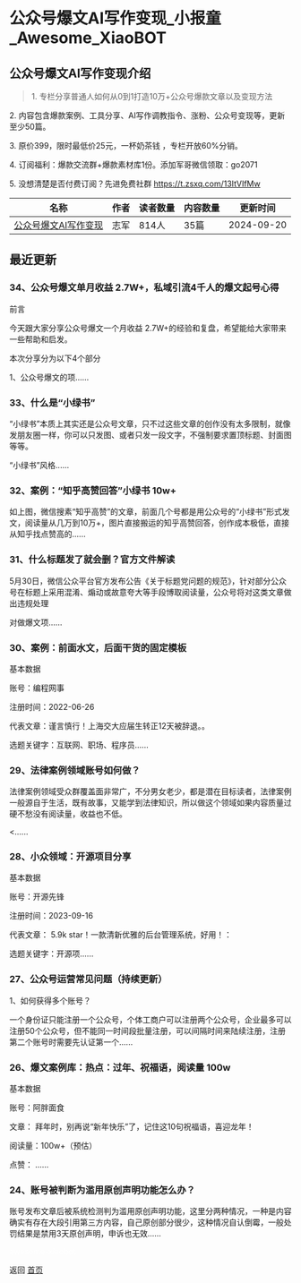 # 公众号爆文AI写作变现_小报童_Awesome_XiaoBOT

## 公众号爆文AI写作变现介绍
> 1\. 专栏分享普通人如何从0到1打造10万+公众号爆款文章以及变现方法    
    
2\. 内容包含爆款案例、工具分享、AI写作调教指令、涨粉、公众号变现等，更新至少50篇。    
    
3\. 原价399，限时最低价25元，一杯奶茶钱 ，专栏开放60%分销。    
    
4\. 订阅福利：爆款交流群+爆款素材库1份。添加军哥微信领取：go2071    
    
5\. 没想清楚是否付费订阅？先进免费社群 https://t.zsxq.com/13ItVIfMw  
  


|名称|作者|读者数量|内容数量|更新时间|
|---|---|---|---|---|
|[公众号爆文AI写作变现](https://xiaobot.net/p/playchatgpt?refer=0b133df9-27dc-423b-8101-639049001c13)|志军|814人|35篇|2024-09-20|

## 最近更新
### 34、公众号爆文单月收益 2.7W+，私域引流4千人的爆文起号心得

前言

今天跟大家分享公众号爆文一个月收益 2.7W+的经验和复盘，希望能给大家带来一些帮助和启发。

本次分享分为以下4个部分

1、公众号爆文的项......

### 33、什么是“小绿书”

“小绿书”本质上其实还是公众号文章，只不过这些文章的创作没有太多限制，就像发朋友圈一样，你可以只发图、或者只发一段文字，不强制要求置顶标题、封面图等等。

“小绿书”风格......

### 32、案例：“知乎高赞回答”小绿书 10w+

如上图，微信搜素“知乎高赞”的文章，前面几个号都是用公众号的“小绿书”形式发文，阅读量从几万到10万+，图片直接搬运的知乎高赞回答，创作成本极低，直接从知乎找点赞高的......

### 31、什么标题发了就会删？官方文件解读

5月30日，微信公众平台官方发布公告《关于标题党问题的规范》，针对部分公众号在标题上采用混淆、煽动或故意夸大等手段博取阅读量，公众号将对这类文章做出违规处理

对做爆文项......

### 30、案例：前面水文，后面干货的固定模板

基本数据

账号：编程网事

注册时间：2022-06-26

代表文章：谨言慎行！上海交大应届生转正12天被辞退。。

选题关键字：互联网、职场、程序员......

### 29、法律案例领域账号如何做？

法律案例领域受众群覆盖面非常广，不分男女老少，都是潜在目标读者，法律案例一般源自于生活，既有故事，又能学到法律知识，所以做这个领域如果内容质量过硬不愁没有阅读量，收益也不低。

<......

### 28、小众领域：开源项目分享

基本数据

账号：开源先锋

注册时间：2023-09-16

代表文章： 5.9k star！一款清新优雅的后台管理系统，好用！：

选题关键字：开源项......

### 27、公众号运营常见问题（持续更新）

1、如何获得多个账号？

一个身份证只能注册一个公众号，个体工商户可以注册两个公众号，企业最多可以注册50个公众号，但不能同一时间段批量注册，可以间隔时间来陆续注册，注册第二个账号时需要先认证第一个......

### 26、爆文案例库：热点：过年、祝福语，阅读量 100w

基本数据

账号：阿胖面食

文章： 拜年时，别再说“新年快乐”了，记住这10句祝福语，喜迎龙年！

阅读量：100w+（预估）

点赞： ......

### 24、账号被判断为滥用原创声明功能怎么办？

账号发布文章后被系统检测判为滥用原创声明功能，这里分两种情况，一种是内容确实有存在大段引用第三方内容，自己原创部分很少，这种情况自认倒霉，一般处罚结果是禁用3天原创声明，申诉也无效......


<a href="https://github.com/Reno9527/awesome-xiaobot" style="color: white; text-decoration: none;">awesome-xiaobot</a>

返回 [首页](../README.md)
